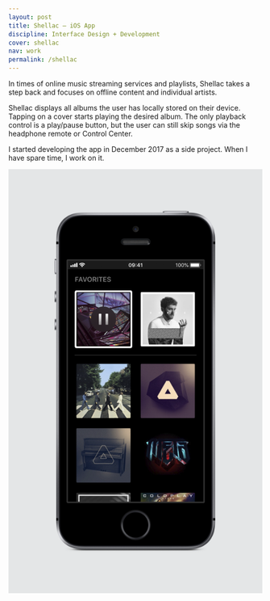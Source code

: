 ```yaml
---
layout: post
title: Shellac – iOS App
discipline: Interface Design + Development
cover: shellac
nav: work
permalink: /shellac
---
```


<div class="div-grid-2" markdown="1">
<article markdown="1">

In times of online music streaming services and playlists, Shellac takes a step back and focuses on offline content and individual artists.

Shellac displays all albums the user has locally stored on their device. Tapping on a cover starts playing the desired album. The only playback control is a play/pause button, but the user can still skip songs via the headphone remote or Control Center.

I started developing the app in December 2017 as a side project. When I have spare time, I work on it.

</article>

![Shellac – Human Interface](/assets/images/shellac/shellac-interface.png)

</div>